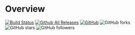 Overview
========

[![Build Status](https://travis-ci.org/Lobster-King/IQUITestCodeMaker.svg?branch=master)](https://travis-ci.org/Lobster-King/IQUITestCodeMaker)
[![Github All Releases](https://img.shields.io/github/downloads/Lobster-King/IQUITestCodeMaker/total.svg)](https://github.com/Lobster-King/IQUITestCodeMaker)
[![GitHub](https://img.shields.io/github/license/mashape/apistatus.svg)](https://github.com/Lobster-King/IQUITestCodeMaker)
![GitHub forks](https://img.shields.io/github/forks/badges/shields.svg?style=social&label=Fork)
![GitHub stars](https://img.shields.io/github/stars/badges/shields.svg?style=social&label=Stars)
![GitHub followers](https://img.shields.io/github/followers/espadrine.svg?style=social&label=Follow)

